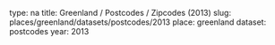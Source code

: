 type: na
title: Greenland / Postcodes / Zipcodes (2013)
slug: places/greenland/datasets/postcodes/2013
place: greenland
dataset: postcodes
year: 2013
